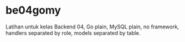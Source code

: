 # be04gomy

Latihan untuk kelas Backend 04, Go plain, MySQL plain, no framework, handlers separated by role, models separated by table.
